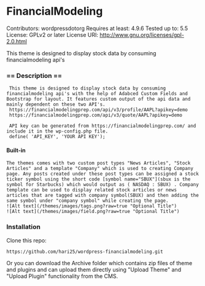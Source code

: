 # FinancialModeling
Contributors: wordpressdotorg
Requires at least: 4.9.6
Tested up to: 5.5
License: GPLv2 or later
License URI: http://www.gnu.org/licenses/gpl-2.0.html

This theme is designed to display stock data by consuming financialmodeling api's

### == Description ==
```
 This theme is designed to display stock data by consuming financialmodeling api's with the help of Adabced Custom Fields and Bootstrap for layout. It features custom output of the api data and mainly dependent on these two API's.
 https://financialmodelingprep.com/api/v3/profile/AAPL?apikey=demo
 https://financialmodelingprep.com/api/v3/quote/AAPL?apikey=demo
 
 API key can be generated from https://financialmodelingprep.com/ and include it in the wp-config.php file.
 define( 'API_KEY', 'YOUR API KEY');
  ```

#### Built-in
```
The themes comes with two custom post types "News Articles", "Stock Articles" and a template "Company" which is used to creating Company page. Any posts created under these post types can be assigned a stock ticker symbol using the short code [symbol name="SBUX"](sbux is the symbol for Starbucks) which would output as ( NASDAQ : SBUX) . Company template can be used to display related stock articles or news articles that are tagged with company symbol(SBUX) and then adding the same symbol under "company symbol" while creating the page.
![Alt text](/themes/images/tags.png?raw=true "Optional Title")
![Alt text](/themes/images/field.png?raw=true "Optional Title")
```

### Installation
Clone this repo:
```
https://github.com/hari25/wordpress-financialmodeling.git
```
Or you can download the Archive folder which contains zip files of theme and plugins and can upload them directly using "Upload Theme" and "Upload Plugin" functionality from the CMS.
